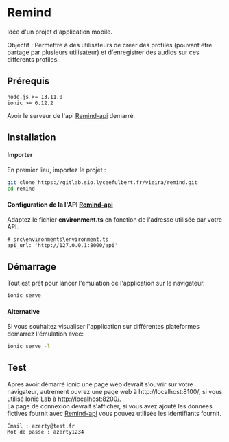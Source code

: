 # Remind

Idée d'un projet d'application mobile.  

Objectif : Permettre à des utilisateurs de créer des profiles (pouvant être partage par plusieurs utilisateur) et d'enregistrer des audios sur ces differents profiles.


## Prérequis

```
node.js >= 13.11.0
ionic >= 6.12.2
```

Avoir le serveur de l'api [Remind-api](https://gitlab.sio.lyceefulbert.fr/vieira/remind-api) demarré.

## Installation

#### Importer

En premier lieu, importez le projet :

``` bash
git clone https://gitlab.sio.lyceefulbert.fr/vieira/remind.git
cd remind
```

#### Configuration de la l'API [Remind-api](https://gitlab.sio.lyceefulbert.fr/vieira/remind-api)

Adaptez le fichier __environment.ts__ en fonction de l'adresse utilisée par votre API.
```
# src\environments\environment.ts
api_url: 'http://127.0.0.1:8000/api'
```

## Démarrage

Tout est prêt pour lancer l'émulation de l'application sur le navigateur.
```bash
ionic serve
```
#### Alternative

Si vous souhaitez visualiser l'application sur différentes plateformes demarrez l'émulation avec:
```bash
ionic serve -l
```

## Test

Apres avoir démarré ionic une page web devrait s'ouvrir sur votre navigateur, autrement ouvrez une page web à http://localhost:8100/,
si vous utilisé Ionic Lab à http://localhost:8200/.  
La page de connexion devrait s'afficher, si vous avez ajouté les données fictives fournit avec [Remind-api](https://gitlab.sio.lyceefulbert.fr/vieira/remind-api) vous pouvez utilisée les identifiants fournit.
```
Email : azerty@test.fr
Mot de passe : azerty1234
```
